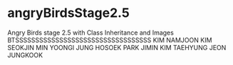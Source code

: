 # angryBirdsStage2.5
Angry Birds stage 2.5 with Class Inheritance and Images
 BTSSSSSSSSSSSSSSSSSSSSSSSSSSSSSSSSSS
KIM NAMJOON
KIM SEOKJIN
MIN YOONGI
JUNG HOSOEK
PARK JIMIN
KIM TAEHYUNG
JEON JUNGKOOK